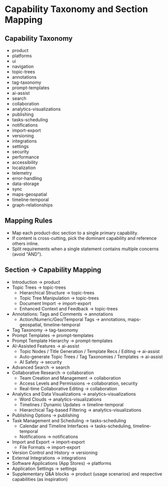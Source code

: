 # Capability Taxonomy and Section Mapping

## Capability Taxonomy

- product
- platforms
- ui
- navigation
- topic-trees
- annotations
- tag-taxonomy
- prompt-templates
- ai-assist
- search
- collaboration
- analytics-visualizations
- publishing
- tasks-scheduling
- notifications
- import-export
- versioning
- integrations
- settings
- security
- performance
- accessibility
- localization
- telemetry
- error-handling
- data-storage
- sync
- maps-geospatial
- timeline-temporal
- graph-relationships

## Mapping Rules

- Map each product-doc section to a single primary capability.
- If content is cross-cutting, pick the dominant capability and reference others inline.
- Split requirements when a single statement contains multiple concerns (avoid "AND").

## Section → Capability Mapping

- Introduction → product
- Topic Trees → topic-trees
  - Hierarchical Structure → topic-trees
  - Topic Tree Manipulation → topic-trees
  - Document Import → import-export
  - Enhanced Context and Feedback → topic-trees
- Annotations: Tags and Comments → annotations
  - Action/Numeric/Geo/Temporal Tags → annotations, maps-geospatial, timeline-temporal
- Tag Taxonomy → tag-taxonomy
- Prompt Templates → prompt-templates
- Prompt Template Hierarchy → prompt-templates
- AI-Assisted Features → ai-assist
  - Topic Nodes / Title Generation / Template Recs / Editing → ai-assist
  - Auto-generate Topic Trees / Tag Taxonomies / Templates → ai-assist
  - AI Safety → security
- Advanced Search → search
- Collaborative Research → collaboration
  - Team Creation and Management → collaboration
  - Access Levels and Permissions → collaboration, security
  - Real-time Collaborative Editing → collaboration
- Analytics and Data Visualizations → analytics-visualizations
  - Word Clouds → analytics-visualizations
  - Timelines / Dynamic Updates → timeline-temporal
  - Hierarchical Tag-based Filtering → analytics-visualizations
- Publishing Options → publishing
- Task Management and Scheduling → tasks-scheduling
  - Calendar and Timeline Interfaces → tasks-scheduling, timeline-temporal
  - Notifications → notifications
- Import and Export → import-export
  - File Formats → import-export
- Version Control and History → versioning
- External Integrations → integrations
- Software Applications (App Stores) → platforms
- Application Settings → settings
- Supplementary Q&A blocks → product (usage scenarios) and respective capabilities (as inspiration)
